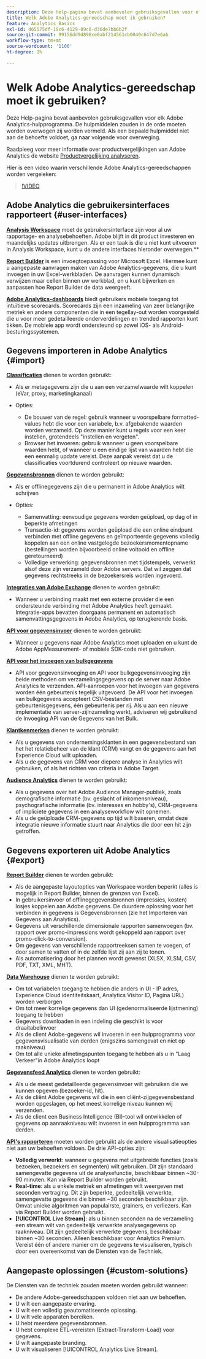 ```yaml
---
description: Deze Help-pagina bevat aanbevolen gebruiksgevallen voor elk Adobe Analytics-hulpprogramma. De hulpmiddelen zouden in de orde moeten worden overwogen zij worden vermeld. Als een bepaald hulpmiddel niet aan de behoefte voldoet, ga naar volgende voor overweging.
title: Welk Adobe Analytics-gereedschap moet ik gebruiken?
feature: Analytics Basics
exl-id: d65575df-19c6-4129-89c8-d36de7bb6b2f
source-git-commit: 99156dd9d898ce0abf214561cb0040c647d7e6ab
workflow-type: tm+mt
source-wordcount: '1106'
ht-degree: 1%

---
```


# Welk Adobe Analytics-gereedschap moet ik gebruiken?

Deze Help-pagina bevat aanbevolen gebruiksgevallen voor elk Adobe Analytics-hulpprogramma. De hulpmiddelen zouden in de orde moeten worden overwogen zij worden vermeld. Als een bepaald hulpmiddel niet aan de behoefte voldoet, ga naar volgende voor overweging.

Raadpleeg voor meer informatie over productvergelijkingen van Adobe Analytics de website [Productvergelijking analyseren](/help/analyze/get-started/analytics-product-comparison.md).

Hier is een video waarin verschillende Adobe Analytics-gereedschappen worden vergeleken:

>[!VIDEO](https://video.tv.adobe.com/v/27220/?quality=12)

## Adobe Analytics die gebruikersinterfaces rapporteert {#user-interfaces}

**[Analysis Workspace](/help/analyze/analysis-workspace/home.md)** moet de gebruikersinterface zijn voor al uw rapportage- en analysebehoeften. Adobe blijft in dit product investeren en maandelijks updates uitbrengen. Als er een taak is die u niet kunt uitvoeren in Analysis Workspace, kunt u de andere interfaces hieronder overwegen.**

**[Report Builder](/help/analyze/report-builder/home.md)** is een invoegtoepassing voor Microsoft Excel. Hiermee kunt u aangepaste aanvragen maken van Adobe Analytics-gegevens, die u kunt invoegen in uw Excel-werkbladen. De aanvragen kunnen dynamisch verwijzen maar cellen binnen uw werkblad, en u kunt bijwerken en aanpassen hoe Report Builder de data weergeeft.

**[Adobe Analytics-dashboards](/help/analyze/mobile-app/home.md)** biedt gebruikers mobiele toegang tot intuïtieve scorecards. Scorecards zijn een inzameling van zeer belangrijke metriek en andere componenten die in een tegellay-out worden voorgesteld die u voor meer gedetailleerde onderverdelingen en trended rapporten kunt tikken. De mobiele app wordt ondersteund op zowel iOS- als Android-besturingssystemen.

## Gegevens importeren in Adobe Analytics {#import}

**[Classificaties](/help/components/classifications/c-classifications.md)** dienen te worden gebruikt:

* Als er metagegevens zijn die u aan een verzamelwaarde wilt koppelen (eVar, proxy, marketingkanaal)
* Opties:

   * De bouwer van de regel: gebruik wanneer u voorspelbare formatted-values hebt die voor een variabele, b.v. afgebakende waarden worden verzameld. Op deze manier kunt u regels voor een keer instellen, grotendeels &quot;instellen en vergeten&quot;.
   * Browser het invoeren: gebruik wanneer u geen voorspelbare waarden hebt, of wanneer u een eindige lijst van waarden hebt die een eenmalig update vereist. Deze aanpak vereist dat u de classificaties voortdurend controleert op nieuwe waarden.

**[Gegevensbronnen](/help/import/data-sources/overview.md)** dienen te worden gebruikt:

* Als er offlinegegevens zijn die u permanent in Adobe Analytics wilt schrijven
* Opties:

   * Samenvatting: eenvoudige gegevens worden geüpload, op dag of in beperkte afmetingen
   * Transactie-id: gegevens worden geüpload die een online eindpunt verbinden met offline gegevens en geïmporteerde gegevens volledig koppelen aan een online vastgelegde bezoekersmomentopname (bestellingen worden bijvoorbeeld online voltooid en offline geretourneerd)
   * Volledige verwerking: gegevensbronnen met tijdstempels, verwerkt alsof deze zijn verzameld door Adobe servers. Dat wil zeggen dat gegevens rechtstreeks in de bezoekersreis worden ingevoerd.

**[Integraties van Adobe Exchange](https://www.adobeexchange.com/experiencecloud.html)** dienen te worden gebruikt:

* Wanneer u verbinding maakt met een externe provider die een ondersteunde verbinding met Adobe Analytics heeft gemaakt. Integratie-apps bevatten doorgaans permanent en automatisch samenvattingsgegevens in Adobe Analytics, op terugkerende basis.

**[API voor gegevensinvoer](/help/import/c-data-insertion-api/c-data-insertion-api.md)** dienen te worden gebruikt:

* Wanneer u gegevens naar Adobe Analytics moet uploaden en u kunt de Adobe AppMeasurement- of mobiele SDK-code niet gebruiken.

**[API voor het invoegen van bulkgegevens](https://www.adobe.io/apis/experiencecloud/analytics/docs.html#!AdobeDocs/analytics-2.0-apis/master/bdia.md)**

* API voor gegevensinvoeging en API voor bulkgegevensinvoeging zijn beide methoden om verzamelingsgegevens op de server naar Adobe Analytics te verzenden. API-aanroepen voor het invoegen van gegevens worden één gebeurtenis tegelijk uitgevoerd. De API voor het invoegen van bulkgegevens accepteert CSV-bestanden met gebeurtenisgegevens, één gebeurtenis per rij. Als u aan een nieuwe implementatie van server-zijinzameling werkt, adviseren wij gebruikend de Invoeging API van de Gegevens van het Bulk.

**[Klantkenmerken](https://experienceleague.adobe.com/docs/core-services/interface/customer-attributes/attributes.html)** dienen te worden gebruikt:

* Als u gegevens van ondernemingsklanten in een gegevensbestand van het het relatiebeheer van de klant (CRM) vangt en de gegevens aan het Experience Cloud wilt uploaden.
* Als u de gegevens van CRM voor diepere analyse in Analytics wilt gebruiken, of als het richten van criteria in Adobe Target.

**[Audience Analytics](/help/integrate/c-audience-analytics/mc-audiences-aam.md)** dienen te worden gebruikt:

* Als u gegevens over het Adobe Audience Manager-publiek, zoals demografische informatie (bv. geslacht of inkomensniveau), psychografische informatie (bv. interesses en hobby&#39;s), CRM-gegevens of impliciete gegevens in een analyseworkflow wilt opnemen.
* Als u de geüploade CRM-gegevens op tijd wilt baseren, omdat deze integratie nieuwe informatie stuurt naar Analytics die door een hit zijn getroffen.

## Gegevens exporteren uit Adobe Analytics {#export}

**[Report Builder](/help/analyze/report-builder/home.md)** dienen te worden gebruikt:

* Als de aangepaste layoutopties van Workspace worden beperkt (alles is mogelijk in Report Builder, binnen de grenzen van Excel).
* In gebruikersinvoer of offlinegegevensbronnen (impressies, kosten) losjes koppelen aan Adobe gegevens. De duurdere oplossing voor het verbinden in gegevens is Gegevensbronnen (zie het Importeren van Gegevens aan Analytics).
* Gegevens uit verschillende dimensionale rapporten samenvoegen (bv. rapport over promo-impressions wordt gekoppeld aan rapport over promo-click-to-conversion).
* Om gegevens van verschillende rapportreeksen samen te voegen, of door samen te vatten of in de zelfde lijst zij aan zij te tonen.
* Als automatisering door het plannen wordt gewenst (XLSX, XLSM, CSV, PDF, TXT, XML, MHT).

**[Data Warehouse](/help/export/data-warehouse/data-warehouse.md)** dienen te worden gebruikt:

* Om tot variabelen toegang te hebben die anders in UI - IP adres, Experience Cloud identiteitskaart, Analytics Visitor ID, Pagina URL) worden verborgen
* Om tot meer korrelige gegevens dan UI (gedenormaliseerde lijstmening) toegang te hebben
* Gegevens downloaden in een indeling die geschikt is voor draaitabelinvoer
* Als de client Adobe-gegevens wil invoeren in een hulpprogramma voor gegevensvisualisatie van derden (enigszins samengevat en niet op raakniveau)
* Om tot alle unieke afmetingspunten toegang te hebben als u in &quot;Laag Verkeer&quot;in Adobe Analytics loopt

**[Gegevensfeed Analytics](/help/export/analytics-data-feed/c-df-contents/datafeeds-contents.md)** dienen te worden gebruikt:

* Als u de meest gedetailleerde gegevensinvoer wilt gebruiken die we kunnen opgeven (bezoeker-id, hit).
* Als de cliënt Adobe gegevens wil die in een cliënt-zijgegevensbestand worden opgeslagen, op het meest korrelige niveau kunnen wij verzenden.
* Als de client een Business Intelligence (BI)-tool wil ontwikkelen of gegevens op aanraakniveau wilt invoeren in een hulpprogramma van derden.

**[API&#39;s rapporteren](https://www.adobe.io/apis/experiencecloud/analytics/docs.html#!AdobeDocs/analytics-2.0-apis/master/reporting-guide.md)** moeten worden gebruikt als de andere visualisatieopties niet aan uw behoeften voldoen. De drie API-opties zijn:

* **Volledig verwerkt**: wanneer u gegevens met uitgebreide functies (zoals bezoeken, bezoekers en segmenten) wilt gebruiken. Dit zijn standaard samengevatte gegevens uit de analysefunctie, beschikbaar binnen ~30-90 minuten. Kan via Report Builder worden gebruikt.
* **Real-time**: als u enkele metriek en afmetingen wilt weergeven met seconden vertraging. Dit zijn beperkte, gedeeltelijk verwerkte, samengevatte gegevens die binnen ~30 seconden beschikbaar zijn. Omvat unieke algoritmen van populairste, grainers, en verliezers. Kan via Report Builder worden gebruikt.
* **[!UICONTROL Live Stream]**: als u binnen seconden na de verzameling een stream wilt van gedeeltelijk verwerkte analysegegevens op raakniveau. Dit zijn gedeeltelijk verwerkte gegevens, beschikbaar binnen ~30 seconden. Alleen beschikbaar voor Analytics Premium. Vereist één of andere manier om de gegevens te visualiseren, typisch door een overeenkomst van de Diensten van de Techniek.

## Aangepaste oplossingen {#custom-solutions}

De Diensten van de techniek zouden moeten worden gebruikt wanneer:

* De andere Adobe-gereedschappen voldoen niet aan uw behoeften.
* U wilt een aangepaste ervaring.
* U wilt een volledig geautomatiseerde oplossing.
* U wilt vele apparaten bereiken.
* U hebt meerdere gegevensbronnen.
* U hebt complexe ETL-vereisten (Extract-Transform-Load) voor gegevens.
* U wilt aangepaste branding.
* U wilt visualiseren [!UICONTROL Analytics Live Stream].
